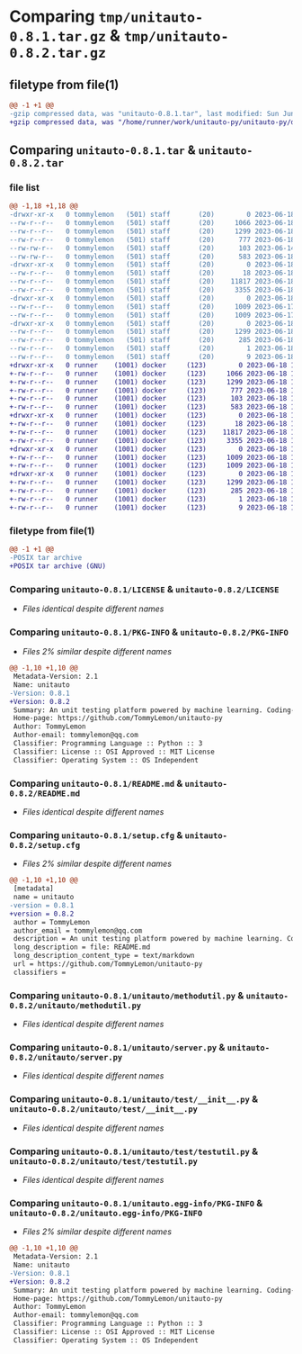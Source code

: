 # Comparing `tmp/unitauto-0.8.1.tar.gz` & `tmp/unitauto-0.8.2.tar.gz`

## filetype from file(1)

```diff
@@ -1 +1 @@
-gzip compressed data, was "unitauto-0.8.1.tar", last modified: Sun Jun 18 15:57:45 2023, max compression
+gzip compressed data, was "/home/runner/work/unitauto-py/unitauto-py/dist/.tmp-5aaued0h/unitauto-0.8.2.tar", last modified: Sun Jun 18 16:32:04 2023, max compression
```

## Comparing `unitauto-0.8.1.tar` & `unitauto-0.8.2.tar`

### file list

```diff
@@ -1,18 +1,18 @@
-drwxr-xr-x   0 tommylemon   (501) staff       (20)        0 2023-06-18 15:57:45.340474 unitauto-0.8.1/
--rw-r--r--   0 tommylemon   (501) staff       (20)     1066 2023-06-18 15:42:15.000000 unitauto-0.8.1/LICENSE
--rw-r--r--   0 tommylemon   (501) staff       (20)     1299 2023-06-18 15:57:45.340535 unitauto-0.8.1/PKG-INFO
--rw-r--r--   0 tommylemon   (501) staff       (20)      777 2023-06-18 15:55:28.000000 unitauto-0.8.1/README.md
--rw-rw-r--   0 tommylemon   (501) staff       (20)      103 2023-06-14 01:55:33.000000 unitauto-0.8.1/pyproject.toml
--rw-rw-r--   0 tommylemon   (501) staff       (20)      583 2023-06-18 15:57:45.340876 unitauto-0.8.1/setup.cfg
-drwxr-xr-x   0 tommylemon   (501) staff       (20)        0 2023-06-18 15:57:45.337973 unitauto-0.8.1/unitauto/
--rw-r--r--   0 tommylemon   (501) staff       (20)       18 2023-06-18 12:16:25.000000 unitauto-0.8.1/unitauto/__init__.py
--rw-r--r--   0 tommylemon   (501) staff       (20)    11817 2023-06-18 11:07:33.000000 unitauto-0.8.1/unitauto/methodutil.py
--rw-r--r--   0 tommylemon   (501) staff       (20)     3355 2023-06-18 09:31:49.000000 unitauto-0.8.1/unitauto/server.py
-drwxr-xr-x   0 tommylemon   (501) staff       (20)        0 2023-06-18 15:57:45.340349 unitauto-0.8.1/unitauto/test/
--rw-r--r--   0 tommylemon   (501) staff       (20)     1009 2023-06-17 17:22:10.000000 unitauto-0.8.1/unitauto/test/__init__.py
--rw-r--r--   0 tommylemon   (501) staff       (20)     1009 2023-06-17 17:22:10.000000 unitauto-0.8.1/unitauto/test/testutil.py
-drwxr-xr-x   0 tommylemon   (501) staff       (20)        0 2023-06-18 15:57:45.339924 unitauto-0.8.1/unitauto.egg-info/
--rw-r--r--   0 tommylemon   (501) staff       (20)     1299 2023-06-18 15:57:45.000000 unitauto-0.8.1/unitauto.egg-info/PKG-INFO
--rw-r--r--   0 tommylemon   (501) staff       (20)      285 2023-06-18 15:57:45.000000 unitauto-0.8.1/unitauto.egg-info/SOURCES.txt
--rw-r--r--   0 tommylemon   (501) staff       (20)        1 2023-06-18 15:57:45.000000 unitauto-0.8.1/unitauto.egg-info/dependency_links.txt
--rw-r--r--   0 tommylemon   (501) staff       (20)        9 2023-06-18 15:57:45.000000 unitauto-0.8.1/unitauto.egg-info/top_level.txt
+drwxr-xr-x   0 runner    (1001) docker     (123)        0 2023-06-18 16:32:04.000000 unitauto-0.8.2/
+-rw-r--r--   0 runner    (1001) docker     (123)     1066 2023-06-18 16:31:41.000000 unitauto-0.8.2/LICENSE
+-rw-r--r--   0 runner    (1001) docker     (123)     1299 2023-06-18 16:32:04.000000 unitauto-0.8.2/PKG-INFO
+-rw-r--r--   0 runner    (1001) docker     (123)      777 2023-06-18 16:31:41.000000 unitauto-0.8.2/README.md
+-rw-r--r--   0 runner    (1001) docker     (123)      103 2023-06-18 16:31:41.000000 unitauto-0.8.2/pyproject.toml
+-rw-r--r--   0 runner    (1001) docker     (123)      583 2023-06-18 16:32:04.000000 unitauto-0.8.2/setup.cfg
+drwxr-xr-x   0 runner    (1001) docker     (123)        0 2023-06-18 16:32:04.000000 unitauto-0.8.2/unitauto/
+-rw-r--r--   0 runner    (1001) docker     (123)       18 2023-06-18 16:31:41.000000 unitauto-0.8.2/unitauto/__init__.py
+-rw-r--r--   0 runner    (1001) docker     (123)    11817 2023-06-18 16:31:41.000000 unitauto-0.8.2/unitauto/methodutil.py
+-rw-r--r--   0 runner    (1001) docker     (123)     3355 2023-06-18 16:31:41.000000 unitauto-0.8.2/unitauto/server.py
+drwxr-xr-x   0 runner    (1001) docker     (123)        0 2023-06-18 16:32:04.000000 unitauto-0.8.2/unitauto/test/
+-rw-r--r--   0 runner    (1001) docker     (123)     1009 2023-06-18 16:31:41.000000 unitauto-0.8.2/unitauto/test/__init__.py
+-rw-r--r--   0 runner    (1001) docker     (123)     1009 2023-06-18 16:31:41.000000 unitauto-0.8.2/unitauto/test/testutil.py
+drwxr-xr-x   0 runner    (1001) docker     (123)        0 2023-06-18 16:32:04.000000 unitauto-0.8.2/unitauto.egg-info/
+-rw-r--r--   0 runner    (1001) docker     (123)     1299 2023-06-18 16:32:04.000000 unitauto-0.8.2/unitauto.egg-info/PKG-INFO
+-rw-r--r--   0 runner    (1001) docker     (123)      285 2023-06-18 16:32:04.000000 unitauto-0.8.2/unitauto.egg-info/SOURCES.txt
+-rw-r--r--   0 runner    (1001) docker     (123)        1 2023-06-18 16:32:04.000000 unitauto-0.8.2/unitauto.egg-info/dependency_links.txt
+-rw-r--r--   0 runner    (1001) docker     (123)        9 2023-06-18 16:32:04.000000 unitauto-0.8.2/unitauto.egg-info/top_level.txt
```

### filetype from file(1)

```diff
@@ -1 +1 @@
-POSIX tar archive
+POSIX tar archive (GNU)
```

### Comparing `unitauto-0.8.1/LICENSE` & `unitauto-0.8.2/LICENSE`

 * *Files identical despite different names*

### Comparing `unitauto-0.8.1/PKG-INFO` & `unitauto-0.8.2/PKG-INFO`

 * *Files 2% similar despite different names*

```diff
@@ -1,10 +1,10 @@
 Metadata-Version: 2.1
 Name: unitauto
-Version: 0.8.1
+Version: 0.8.2
 Summary: An unit testing platform powered by machine learning. Coding-free, comprehensive and automatic testing for methods/functions
 Home-page: https://github.com/TommyLemon/unitauto-py
 Author: TommyLemon
 Author-email: tommylemon@qq.com
 Classifier: Programming Language :: Python :: 3
 Classifier: License :: OSI Approved :: MIT License
 Classifier: Operating System :: OS Independent
```

### Comparing `unitauto-0.8.1/README.md` & `unitauto-0.8.2/README.md`

 * *Files identical despite different names*

### Comparing `unitauto-0.8.1/setup.cfg` & `unitauto-0.8.2/setup.cfg`

 * *Files 2% similar despite different names*

```diff
@@ -1,10 +1,10 @@
 [metadata]
 name = unitauto
-version = 0.8.1
+version = 0.8.2
 author = TommyLemon
 author_email = tommylemon@qq.com
 description = An unit testing platform powered by machine learning. Coding-free, comprehensive and automatic testing for methods/functions
 long_description = file: README.md
 long_description_content_type = text/markdown
 url = https://github.com/TommyLemon/unitauto-py
 classifiers =
```

### Comparing `unitauto-0.8.1/unitauto/methodutil.py` & `unitauto-0.8.2/unitauto/methodutil.py`

 * *Files identical despite different names*

### Comparing `unitauto-0.8.1/unitauto/server.py` & `unitauto-0.8.2/unitauto/server.py`

 * *Files identical despite different names*

### Comparing `unitauto-0.8.1/unitauto/test/__init__.py` & `unitauto-0.8.2/unitauto/test/__init__.py`

 * *Files identical despite different names*

### Comparing `unitauto-0.8.1/unitauto/test/testutil.py` & `unitauto-0.8.2/unitauto/test/testutil.py`

 * *Files identical despite different names*

### Comparing `unitauto-0.8.1/unitauto.egg-info/PKG-INFO` & `unitauto-0.8.2/unitauto.egg-info/PKG-INFO`

 * *Files 2% similar despite different names*

```diff
@@ -1,10 +1,10 @@
 Metadata-Version: 2.1
 Name: unitauto
-Version: 0.8.1
+Version: 0.8.2
 Summary: An unit testing platform powered by machine learning. Coding-free, comprehensive and automatic testing for methods/functions
 Home-page: https://github.com/TommyLemon/unitauto-py
 Author: TommyLemon
 Author-email: tommylemon@qq.com
 Classifier: Programming Language :: Python :: 3
 Classifier: License :: OSI Approved :: MIT License
 Classifier: Operating System :: OS Independent
```


